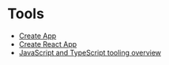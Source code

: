 # Tools

- [Create App](https://createapp.dev)
- [Create React App](https://create-react-app.dev/)
- [JavaScript and TypeScript tooling overview](https://tooling.js.org)
